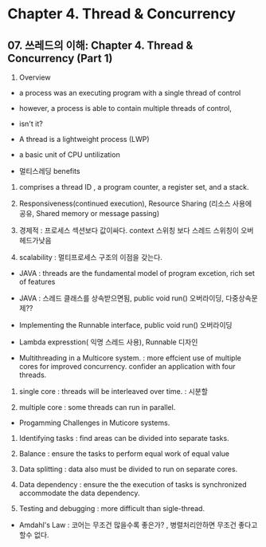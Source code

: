 # Chapter 4. Thread & Concurrency

## 07. 쓰레드의 이해: Chapter 4. Thread & Concurrency (Part 1)

1. Overview

- a process was an executing program with a single thread of control

- however, a process is able to contain multiple threads of control,

- isn't it?

- A thread is a lightweight process (LWP)

- a basic unit of CPU untilization

- 멀티스레딩 benefits

1. comprises a thread ID , a program counter, a register set, and a stack.

2. Responsiveness(continued execution), Resource Sharing (리소스 사용에 공유, Shared memory or message passing)

3. 경제적 : 프로세스 섹션보다 값이싸다. context 스위칭 보다 스레드 스위칭이 오버헤드가낮음

4. scalability : 멀티프로세스 구조의 이점을 갖는다.

- JAVA : threads are the fundamental model of program excetion,  rich set of features

- JAVA : 스레드 클래스를 상속받으면됨, public void run() 오버라이딩, 다중상속문제??

- Implementing the Runnable interface, public void run() 오버라이딩

- Lambda expresstion( 익명 스레드 사용), Runnable 디자인


- Multithreading in a Multicore system. : more effcient use of multiple cores for improved concurrency. confider an application with four threads.

1. single core : threads will be interleaved over time. : 시분할

2. multiple core : some threads can run in parallel.

- Progamming Challenges in Muticore systems.

1. Identifying tasks : find areas can be divided into separate tasks.

2. Balance : ensure the tasks to perform equal work of equal value

3. Data splitting : data also must be divided to run on separate cores.

4. Data dependency : ensure the the execution of tasks is synchronized accommodate the data dependency.

5. Testing and debugging : more difficult than sigle-thread.

- Amdahl's Law : 코어는 무조건 많을수록 좋은가? , 병렬처리안하면 무조건 좋다고할수 없다.

